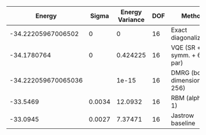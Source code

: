 | Energy             | Sigma    | Energy Variance | DOF | Method                                | Data Repository |
|--------------------|----------|-----------------|-----|---------------------------------------|-----------------|
| -34.22205967006502 | 0        | 0               | 16  | Exact diagonalization                 |                 |
| -34.1780764        | 0        | 0.424225        | 16  | VQE (SR + symm. + 64 par)             |                 |
| -34.222059670065036 |         | 1e-15           | 16  | DMRG (bond dimension = 256)           |                 |
| -33.5469           | 0.0034   | 12.0932         | 16  | RBM (alpha = 1)                       |                 |
| -33.0945           | 0.0027   | 7.37471         | 16  | Jastrow baseline                      |                 |
